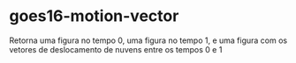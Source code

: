 # goes16-motion-vector
Retorna uma figura no tempo 0, uma figura no tempo 1, e uma figura com os vetores de deslocamento de nuvens entre os tempos 0 e 1
